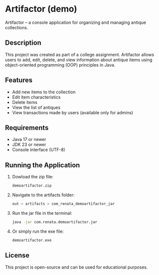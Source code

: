 # Artifactor (demo)
Artifactor – a console application for organizing and managing antique collections.

## Description
This project was created as part of a college assignment. Artifactor allows users to add, edit, delete, and view information about antique items using object-oriented programming (OOP) principles in Java.

## Features
- Add new items to the collection
- Edit item characteristics
- Delete items
- View the list of antiques
- View transactions made by users (available only for admins)

## Requirements
- Java 17 or newer
- JDK 23 or newer
- Console interface (UTF-8)

## Running the Application
1. Dowload the zip file:
   ```sh
   demoartifactor.zip
   ```
2. Navigate to the artifacts folder:
   ```sh
   out > artifacts > com_renata_demoartifactor_jar
   ```
3. Run the jar file in the terminal:
   ```sh
   java -jar com.renata.demoartifactor.jar
   ```
4. Or simply run the exe file:
   ```sh
   demoartifactor.exe
   ```

## License
This project is open-source and can be used for educational purposes.
